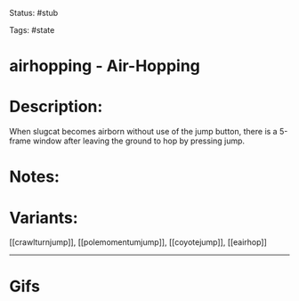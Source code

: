 Status: #stub

Tags: #state

# airhopping - Air-Hopping
# Description:
When slugcat becomes airborn without use of the jump button, there is a 5-frame window after leaving the ground to hop by pressing jump.

# Notes:


# Variants:
[[crawlturnjump]], [[polemomentumjump]], [[coyotejump]], [[eairhop]]

___
# Gifs
